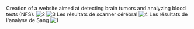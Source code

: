 Creation of a website aimed at detecting brain tumors and analyzing blood tests (NFS).
![2](https://github.com/user-attachments/assets/e1e22e5c-b18e-4aec-936d-9fb496981bec)
![3](https://github.com/user-attachments/assets/0df63432-7d79-4828-bfa1-1a7ea9be6409)
Les résultats de scanner cérébral
![4](https://github.com/user-attachments/assets/559d726a-def7-4864-9072-7ad2a3f5ac3f)
Les résultats de l'analyse de Sang
![1](https://github.com/user-attachments/assets/8c42bbec-f1e9-4c1c-99a0-ace73f05d0cb)

